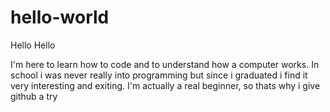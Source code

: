 # hello-world

Hello Hello

I'm here to learn how to code and to understand how a computer works. 
In school i was never really into programming but since i graduated i find it very interesting and exiting.
I'm actually a real beginner, so thats why i give github a try
